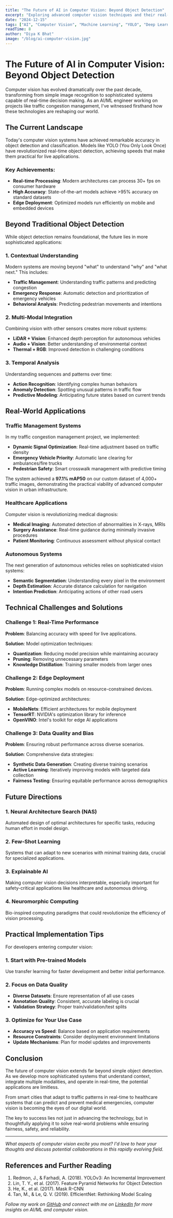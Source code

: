 ```yaml
---
title: "The Future of AI in Computer Vision: Beyond Object Detection"
excerpt: "Exploring advanced computer vision techniques and their real-world applications in traffic management, healthcare, and autonomous systems."
date: "2024-12-15"
tags: ["AI", "Computer Vision", "Machine Learning", "YOLO", "Deep Learning"]
readTime: 8
author: "Diya K Bhat"
image: "/blog/ai-computer-vision.jpg"
---
```


# The Future of AI in Computer Vision: Beyond Object Detection

Computer vision has evolved dramatically over the past decade, transforming from simple image recognition to sophisticated systems capable of real-time decision making. As an AI/ML engineer working on projects like traffic congestion management, I've witnessed firsthand how these technologies are reshaping our world.

## The Current Landscape

Today's computer vision systems have achieved remarkable accuracy in object detection and classification. Models like YOLO (You Only Look Once) have revolutionized real-time object detection, achieving speeds that make them practical for live applications.

### Key Achievements:
- **Real-time Processing**: Modern architectures can process 30+ fps on consumer hardware
- **High Accuracy**: State-of-the-art models achieve >95% accuracy on standard datasets
- **Edge Deployment**: Optimized models run efficiently on mobile and embedded devices

## Beyond Traditional Object Detection

While object detection remains foundational, the future lies in more sophisticated applications:

### 1. Contextual Understanding

Modern systems are moving beyond "what" to understand "why" and "what next." This includes:

- **Traffic Management**: Understanding traffic patterns and predicting congestion
- **Emergency Response**: Automatic detection and prioritization of emergency vehicles
- **Behavioral Analysis**: Predicting pedestrian movements and intentions

### 2. Multi-Modal Integration

Combining vision with other sensors creates more robust systems:
- **LiDAR + Vision**: Enhanced depth perception for autonomous vehicles
- **Audio + Vision**: Better understanding of environmental context
- **Thermal + RGB**: Improved detection in challenging conditions

### 3. Temporal Analysis

Understanding sequences and patterns over time:
- **Action Recognition**: Identifying complex human behaviors
- **Anomaly Detection**: Spotting unusual patterns in traffic flow
- **Predictive Modeling**: Anticipating future states based on current trends

## Real-World Applications

### Traffic Management Systems

In my traffic congestion management project, we implemented:

- **Dynamic Signal Optimization**: Real-time adjustment based on traffic density
- **Emergency Vehicle Priority**: Automatic lane clearing for ambulances/fire trucks
- **Pedestrian Safety**: Smart crosswalk management with predictive timing

The system achieved a **97.1% mAP50** on our custom dataset of 4,000+ traffic images, demonstrating the practical viability of advanced computer vision in urban infrastructure.

### Healthcare Applications

Computer vision is revolutionizing medical diagnosis:
- **Medical Imaging**: Automated detection of abnormalities in X-rays, MRIs
- **Surgery Assistance**: Real-time guidance during minimally invasive procedures
- **Patient Monitoring**: Continuous assessment without physical contact

### Autonomous Systems

The next generation of autonomous vehicles relies on sophisticated vision systems:
- **Semantic Segmentation**: Understanding every pixel in the environment
- **Depth Estimation**: Accurate distance calculation for navigation
- **Intention Prediction**: Anticipating actions of other road users

## Technical Challenges and Solutions

### Challenge 1: Real-Time Performance

**Problem**: Balancing accuracy with speed for live applications.

**Solution**: Model optimization techniques:
- **Quantization**: Reducing model precision while maintaining accuracy
- **Pruning**: Removing unnecessary parameters
- **Knowledge Distillation**: Training smaller models from larger ones

### Challenge 2: Edge Deployment

**Problem**: Running complex models on resource-constrained devices.

**Solution**: Edge-optimized architectures:
- **MobileNets**: Efficient architectures for mobile deployment
- **TensorRT**: NVIDIA's optimization library for inference
- **OpenVINO**: Intel's toolkit for edge AI applications

### Challenge 3: Data Quality and Bias

**Problem**: Ensuring robust performance across diverse scenarios.

**Solution**: Comprehensive data strategies:
- **Synthetic Data Generation**: Creating diverse training scenarios
- **Active Learning**: Iteratively improving models with targeted data collection
- **Fairness Testing**: Ensuring equitable performance across demographics

## Future Directions

### 1. Neural Architecture Search (NAS)

Automated design of optimal architectures for specific tasks, reducing human effort in model design.

### 2. Few-Shot Learning

Systems that can adapt to new scenarios with minimal training data, crucial for specialized applications.

### 3. Explainable AI

Making computer vision decisions interpretable, especially important for safety-critical applications like healthcare and autonomous driving.

### 4. Neuromorphic Computing

Bio-inspired computing paradigms that could revolutionize the efficiency of vision processing.

## Practical Implementation Tips

For developers entering computer vision:

### 1. Start with Pre-trained Models
Use transfer learning for faster development and better initial performance.

### 2. Focus on Data Quality
- **Diverse Datasets**: Ensure representation of all use cases
- **Annotation Quality**: Consistent, accurate labeling is crucial
- **Validation Strategy**: Proper train/validation/test splits

### 3. Optimize for Your Use Case
- **Accuracy vs Speed**: Balance based on application requirements
- **Resource Constraints**: Consider deployment environment limitations
- **Update Mechanisms**: Plan for model updates and improvements

## Conclusion

The future of computer vision extends far beyond simple object detection. As we develop more sophisticated systems that understand context, integrate multiple modalities, and operate in real-time, the potential applications are limitless.

From smart cities that adapt to traffic patterns in real-time to healthcare systems that can predict and prevent medical emergencies, computer vision is becoming the eyes of our digital world.

The key to success lies not just in advancing the technology, but in thoughtfully applying it to solve real-world problems while ensuring fairness, safety, and reliability.

---

*What aspects of computer vision excite you most? I'd love to hear your thoughts and discuss potential collaborations in this rapidly evolving field.*

## References and Further Reading

1. Redmon, J., & Farhadi, A. (2018). YOLOv3: An Incremental Improvement
2. Lin, T. Y., et al. (2017). Feature Pyramid Networks for Object Detection
3. He, K., et al. (2017). Mask R-CNN
4. Tan, M., & Le, Q. V. (2019). EfficientNet: Rethinking Model Scaling

*Follow my work on [GitHub](https://github.com/diyakbhat27) and connect with me on [LinkedIn](https://www.linkedin.com/in/diya-k-bhat-75b450257) for more insights on AI/ML and computer vision.*
